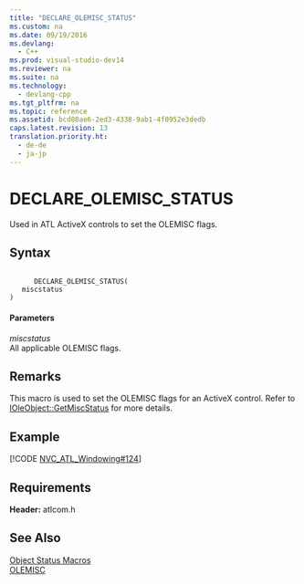 ```yaml
---
title: "DECLARE_OLEMISC_STATUS"
ms.custom: na
ms.date: 09/19/2016
ms.devlang: 
  - C++
ms.prod: visual-studio-dev14
ms.reviewer: na
ms.suite: na
ms.technology: 
  - devlang-cpp
ms.tgt_pltfrm: na
ms.topic: reference
ms.assetid: bcd80ae6-2ed3-4338-9ab1-4f0952e3dedb
caps.latest.revision: 13
translation.priority.ht: 
  - de-de
  - ja-jp
---
```

# DECLARE_OLEMISC_STATUS
Used in ATL ActiveX controls to set the OLEMISC flags.  
  
## Syntax  
  
```  
  
      DECLARE_OLEMISC_STATUS(   
   miscstatus    
)  
```  
  
#### Parameters  
 *miscstatus*  
 All applicable OLEMISC flags.  
  
## Remarks  
 This macro is used to set the OLEMISC flags for an ActiveX control. Refer to [IOleObject::GetMiscStatus](http://msdn.microsoft.com/library/windows/desktop/ms678521) for more details.  
  
## Example  
 [!CODE [NVC_ATL_Windowing#124](../CodeSnippet/VS_Snippets_Cpp/NVC_ATL_Windowing#124)]  
  
## Requirements  
 **Header:** atlcom.h  
  
## See Also  
 [Object Status Macros](../vs140/Object-Status-Macros.md)   
 [OLEMISC](http://msdn.microsoft.com/library/windows/desktop/ms678497)